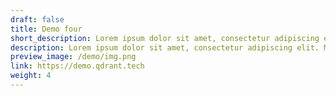 ```yaml
---
draft: false
title: Demo four
short_description: Lorem ipsum dolor sit amet, consectetur adipiscing elit.
description: Lorem ipsum dolor sit amet, consectetur adipiscing elit. Morbi finibus at mauris eu sollicitudin. Maecenas a imperdiet libero, ac congue orci. Pellentesque et erat id leo tincidunt aliquam eget sit amet purus. Lorem ipsum dolor sit amet, consectetur adipiscing elit.
preview_image: /demo/img.png
link: https://demo.qdrant.tech
weight: 4
---
```

